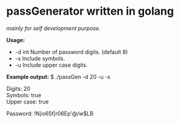 # passGenerator written in golang

*mainly for self development purpose.*

__Usage:__ 
  * -d int
        Number of password digits. (default 8)
  * -s    Include symbols.
  * -u    Include upper case digits.</p>

__Example output:__
$ ./passGen -d 20 -u -s  

Digits: 20 \
Symbols: true \
Upper case: true  

Password: !N}o65f|r06Ep'@/w$LB

